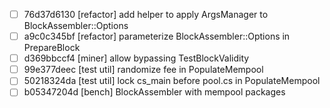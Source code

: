 - [ ] 76d37d6130 [refactor] add helper to apply ArgsManager to BlockAssembler::Options
- [ ] a9c0c345bf [refactor] parameterize BlockAssembler::Options in PrepareBlock
- [ ] d369bbccf4 [miner] allow bypassing TestBlockValidity
- [ ] 99e377deec [test util] randomize fee in PopulateMempool
- [ ] 50218324da [test util] lock cs_main before pool.cs in PopulateMempool
- [ ] b05347204d [bench] BlockAssembler with mempool packages